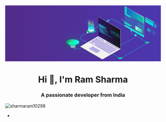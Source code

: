 ![logo](https://github.com/sharmaram10298/sharmaram10298/blob/main/sharma.gif)
<h1 align="center">Hi 👋, I'm Ram Sharma</h1>
<h3 align="center">A passionate   developer from India</h3>

<p align="left"> <img src="https://komarev.com/ghpvc/?username=sharmaram10298&label=Profile%20views&color=0e75b6&style=flat" alt="sharmaram10298" /> </p>

- 
